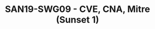 ---
categories:
- san19
description: <ul><li dir="ltr">The Zephyr project has become a CNA, which makes it
  the authority for allocating and managing CVEs for the project</li><li dir="ltr">Information
  about the process, etc.</li></ul>Considerations of becoming a CVE for OP-TEE, and/or
  TF-(A/M). Should Linaro, or trustedfirmware.org do this?
image:
  featured: 'true'
  path: /assets/images/featured-images/san19/SAN19-SWG09.png
session_attendee_num: '19'
session_id: SAN19-SWG09
session_room: Sunset 1 (Developer Room)
session_slot:
  end_time: '2019-09-25 16:00:00'
  start_time: '2019-09-25 15:30:00'
session_speakers:
- speaker_bio: David Brown is a member of the Linaro Security Working Group, and has
    worked on the Linux kernel, with a focus on security for a number of years. Recently,
    he has been focusing on security as it relates to IoT and embedded devices, including
    focusing on secure booting, and secure network communications. He is currently
    the Security Architect for the Zephyr Project.
  speaker_company: Linaro
  speaker_image: /assets/images/speakers/san19/david-brown.jpg
  speaker_location: ''
  speaker_name: David Brown
  speaker_position: Senior Engineer
  speaker_url: ''
  speaker_username: davidbrown14
session_track: Security
tag: session
tags:
- Linux Kernel
- ' Training'
title: SAN19-SWG09 - CVE, CNA, Mitre (Sunset 1)
---